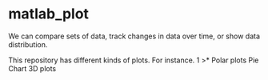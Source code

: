 # matlab_plot

We can compare sets of data, track changes in data over time, or show data distribution.

This repository has different kinds of plots. For instance.
1 >* Polar plots
Pie Chart
3D plots
